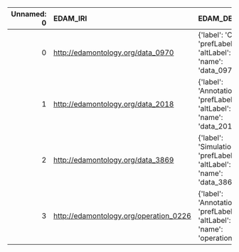 |   Unnamed: 0 | EDAM_IRI                               | EDAM_DESC                                                                              | OSMO_IRI                                                 | OSMO_DESC              |
|-------------:|:---------------------------------------|:---------------------------------------------------------------------------------------|:---------------------------------------------------------|:-----------------------|
|            0 | http://edamontology.org/data_0970      | {'label': 'Citation', 'prefLabel': None, 'altLabel': None, 'name': 'data_0970'}        | https://purl.vimmp.eu/semantics/otras/otras.ttl#citation | {'name': 'Citation'}   |
|            1 | http://edamontology.org/data_2018      | {'label': 'Annotation', 'prefLabel': None, 'altLabel': None, 'name': 'data_2018'}      | https://emmc.eu/semantics/evmpo/evmpo.ttl#annotation     | {'name': 'Annotation'} |
|            2 | http://edamontology.org/data_3869      | {'label': 'Simulation', 'prefLabel': None, 'altLabel': None, 'name': 'data_3869'}      | https://emmc.eu/semantics/evmpo/evmpo.ttl#simulation     | {'name': 'Simulation'} |
|            3 | http://edamontology.org/operation_0226 | {'label': 'Annotation', 'prefLabel': None, 'altLabel': None, 'name': 'operation_0226'} | https://emmc.eu/semantics/evmpo/evmpo.ttl#annotation     | {'name': 'Annotation'} |